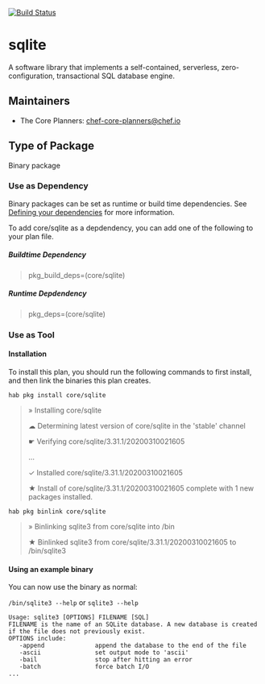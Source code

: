 [![Build Status](https://dev.azure.com/chefcorp-partnerengineering/Chef%20Base%20Plans/_apis/build/status/chef-base-plans.sqlite?branchName=master)](https://dev.azure.com/chefcorp-partnerengineering/Chef%20Base%20Plans/_build/latest?definitionId=138&branchName=master)

# sqlite

A software library that implements a self-contained, serverless, zero-configuration, transactional SQL database engine.

## Maintainers

* The Core Planners: <chef-core-planners@chef.io>

## Type of Package

Binary package

### Use as Dependency

Binary packages can be set as runtime or build time dependencies. See [Defining your dependencies](https://www.habitat.sh/docs/developing-packages/developing-packages/#sts=Define%20Your%20Dependencies) for more information.

To add core/sqlite as a depdendency, you can add one of the following to your plan file.

##### Buildtime Dependency

> pkg_build_deps=(core/sqlite)

##### Runtime Depdendency

> pkg_deps=(core/sqlite)

### Use as Tool

#### Installation

To install this plan, you should run the following commands to first install, and then link the binaries this plan creates.

`hab pkg install core/sqlite`

> » Installing core/sqlite
>
> ☁ Determining latest version of core/sqlite in the 'stable' channel
>
> ☛ Verifying core/sqlite/3.31.1/20200310021605
>
> ...
>
> ✓ Installed core/sqlite/3.31.1/20200310021605
>
> ★ Install of core/sqlite/3.31.1/20200310021605 complete with 1 new packages installed.

`hab pkg binlink core/sqlite`

> » Binlinking sqlite3 from core/sqlite into /bin
>
> ★ Binlinked sqlite3 from core/sqlite/3.31.1/20200310021605 to /bin/sqlite3

#### Using an example binary
You can now use the binary as normal:

`/bin/sqlite3 --help` or `sqlite3 --help`

```
Usage: sqlite3 [OPTIONS] FILENAME [SQL]
FILENAME is the name of an SQLite database. A new database is created
if the file does not previously exist.
OPTIONS include:
   -append              append the database to the end of the file
   -ascii               set output mode to 'ascii'
   -bail                stop after hitting an error
   -batch               force batch I/O
...
```
